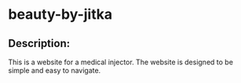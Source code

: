 # beauty-by-jitka

## Description:

This is a website for a medical injector. The website is designed to be simple and easy to navigate.
